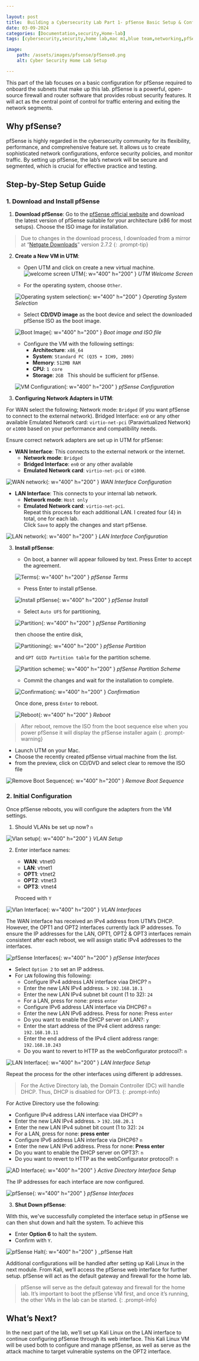 ```yaml
---

layout: post
title:  Building a Cybersecurity Lab Part 1- pfSense Basic Setup & Configuration.
date: 03-09-2024
categories: [Documentation,security,Home-lab]
tags: [cybersecurity,security,home lab,mac m1,blue team,networking,pfSense]

image: 
    path: /assets/images/pfsense/pfSense0.png
    alt: Cyber Security Home Lab Setup

---
```


This part of the lab focuses on a basic configuration for pfSense required to onboard the subnets that make up this lab. pfSense is a powerful, open-source firewall and router software that provides robust security features. It will act as the central point of control for traffic entering and exiting the network segments.

## Why pfSense?

pfSense is highly regarded in the cybersecurity community for its flexibility, performance, and comprehensive feature set. It allows us to create sophisticated network configurations, enforce security policies, and monitor traffic. By setting up pfSense, the lab’s network will be secure and segmented, which is crucial for effective practice and testing.

## Step-by-Step Setup Guide

### 1. **Download and Install pfSense**

1. **Download pfSense**: Go to the [pfSense official website](https://www.pfsense.org/download/) and download the latest version of pfSense suitable for your architecture (x86 for most setups). Choose the ISO image for installation. 

> Due to changes in the download process, I downloaded from a mirror at “[Netgate Downloads](https://atxfiles.netgate.com/mirror/downloads/)” version 2.7.2 
{: .prompt-tip} 

2. **Create a New VM in UTM**:
   - Open UTM and click on create a new virtual machine.
   ![welcome screen UTM](/assets/images/pfSense/pfSense1.png){: w="400" h="200" }
   _UTM Welcome Screen_

   - For the operating system, choose `Other`.

   ![Operating system selection](/assets/images/pfSense/pfSense2.png){: w="400" h="200" }
   _Operating System Selection_

   - Select **CD/DVD image** as the boot device and select the downloaded pfSense ISO as the boot image.

    ![Boot Image](/assets/images/pfSense/pfSense3.png){: w="400" h="200" }
    _Boot image and ISO file_

   - Configure the VM with the following settings:
     - **Architecture**: `x86_64`
     - **System**: `Standard PC (Q35 + ICH9, 2009)`
     - **Memory**: `512MB RAM`
     - **CPU**: `1 core`
     - **Storage**: `2GB ` 
   This should be sufficient for pfSense.

    ![VM Configuration](/assets/images/pfSense/pfSense4.png){: w="400" h="200" }
    _pfSense Configuration_

3. **Configuring Network Adapters in UTM**:

For WAN select the following;
Network mode: `Bridged` (if you want pfSense to connect to the external network).
Bridged Interface: `en0` or any other available
Emulated Network card: `virtio-net-pci` (Paravirtualized Network)  or `e1000` based on your performance and compatibility needs.


Ensure correct network adapters are set up in UTM for pfSense:

- **WAN Interface**: This connects to the external network or the internet.
  - **Network mode**: `Bridged`
  - **Bridged Interface**: `en0` or any other available
  - **Emulated Network card**: `virtio-net-pci` or `e1000`.

![WAN network](/assets/images/pfSense/pfSense5.png){: w="400" h="200" }
_WAN Interface Configuration_

- **LAN Interface**: This connects to your internal lab network.
  - **Network mode**: `Host only`
  - **Emulated Network card**: `virtio-net-pci`.  
  Repeat this process for each additional LAN. I created four (4) in total, one for each lab.  
  Click `Save` to apply the changes and start pfSense.

![LAN network](/assets/images/pfSense/pfSense6.png){: w="400" h="200" }
_LAN Interface Configuration_

3. **Install pfSense**:
   - On boot, a banner will appear followed by text. Press Enter to accept the agreement.

   ![Terms](/assets/images/pfSense/pfSense7.png){: w="400" h="200" }
    _pfSense Terms_

   - Press Enter to install pfSense.

    ![Install pfSense](/assets/images/pfSense/pfSense8.png){: w="400" h="200" }
    _pfSense Install_

   - Select `Auto UFS` for partitioning, 

   ![Partition](/assets/images/pfSense/pfSense9.png){: w="400" h="200" }
    _pfSense Partitioning_

   then choose the entire disk, 

   ![Partitioning](/assets/images/pfSense/pfSense10.png){: w="400" h="200" }
    _pfSense Partition_
   
   and `GPT GUID Partition table` for the partition scheme.

   ![Partition scheme](/assets/images/pfSense/pfSense11.png){: w="400" h="200" }
    _pfSense Partition Scheme_

   - Commit the changes and wait for the installation to complete. 
   
   ![Confirmation](/assets/images/pfSense/pfSense12.png){: w="400" h="200" }
    _Confirmation_

   Once done, press `Enter` to reboot.

   ![Reboot](/assets/images/pfSense/pfSense13.png){: w="400" h="200" }
   _Reboot_

>After reboot, remove the ISO from the boot sequence else when you power pfSense it will display the pfSense installer again 
{: .prompt-warning} 

  - Launch UTM on your Mac.
  - Choose the recently created pfSense virtual machine from the list.
  - from the preview, click on CD/DVD and select clear to remove the ISO file
 
 ![Remove Boot Sequence](/assets/images/pfSense/pfSense14.png){: w="400" h="200" }
   _Remove Boot Sequence_
     

### 2. **Initial Configuration**

Once pfSense reboots, you will configure the adapters from the VM settings.

1. Should VLANs be set up now? `n` 

 ![Vlan setup](/assets/images/pfSense/pfSense15.png){: w="400" h="200" }
   _VLAN Setup_

2. Enter interface names:
   - **WAN**: vtnet0
   - **LAN**: vtnet1
   - **OPT1**: vtnet2
   - **OPT2**: vtnet3
   - **OPT3**: vtnet4

   Proceed with `Y` 

 ![Vlan Interface](/assets/images/pfSense/pfSense16.png){: w="400" h="200" }
   _VLAN Interfaces_

   The WAN interface has received an IPv4 address from UTM’s DHCP. However, the OPT1 and OPT2 interfaces currently lack IP addresses. To ensure the IP addresses for the LAN, OPT1, OPT2 & OPT3 interfaces remain consistent after each reboot, we will assign static IPv4 addresses to the interfaces.  

![pfSense Interfaces](/assets/images/pfSense/pfSense17.png){: w="400" h="200" }
   _pfSense Interfaces_

   - Select `Option 2` to set an IP address.
   - For `LAN` following this following:
     - Configure IPv4 address LAN interface viaa DHCP? `n`
     - Enter the new LAN IPv4 address. > `192.168.10.1`
     - Enter the new LAN IPv4 subnet bit count (1 to 32): `24`
     - For a LAN, press <ENTER> for none: press `enter`
     - Configure IPv6 address LAN interface via DHCP6? `n`
     - Enter the new LAN IPv6 address. Press <ENTER> for none: Press `enter`
     - Do you want to enable the DHCP server on LAN?: `y`
     - Enter the start address of the IPv4 client address range: `192.168.10.11`
     - Enter the end address of the IPv4 client address range: `192.168.10.243`
     - Do you want to revert to HTTP as the webConfigurator protocol?: `n`

![LAN Interface](/assets/images/pfSense/pfSense18.png){: w="400" h="200" }
   _LAN Interface Setup_


   Repeat the process for the other interfaces using different ip addresses.

>For the Active Directory lab, the Domain Controller (DC) will handle DHCP. Thus, DHCP is disabled for OPT3.
{: .prompt-info} 

For Active Directory use the following:
- Configure IPv4 address LAN interface viaa DHCP? `n`
- Enter the new LAN IPv4 address. > `192.168.20.1`
- Enter the new LAN IPv4 subnet bit count (1 to 32): `24`
- For a LAN, press <ENTER> for none: **press enter**
- Configure IPv6 address LAN interface via DHCP6? `n`
- Enter the new LAN IPv6 address. Press <ENTER> for none: **Press enter**
- Do you want to enable the DHCP server on OPT3?: `n`
- Do you want to revert to HTTP as the webConfigurator protocol?: `n`

![AD Interface](/assets/images/pfSense/pfSense19.png){: w="400" h="200" }
   _Active Directory Interface Setup_
   
   
The IP addresses for each interface are now configured.

![pfSense](/assets/images/pfSense/pfSense20.png){: w="400" h="200" }
   _pfSense Interfaces_

3. **Shut Down pfSense**:

With this, we've successfully completed the interface setup in pfSense we can then shut down and halt the system. To achieve this 
   - Enter **Option 6** to halt the system.
   - Confirm with `Y`.

![pfSense Halt](/assets/images/pfSense/pfSense21.png){: w="400" h="200" }
   _pfSense Halt

Additional configurations will be handled after setting up Kali Linux in the next module. From Kali, we’ll access the pfSense web interface for further setup. pfSense will act as the default gateway and firewall for the home lab.

>pfSense will serve as the default gateway and firewall for the home lab. It’s important to boot the pfSense VM first, and once it’s running, the other VMs in the lab can be started.
{: .prompt-info} 

## What’s Next?

In the next part of the lab, we’ll set up Kali Linux on the LAN interface to continue configuring pfSense through its web interface. This Kali Linux VM will be used both to configure and manage pfSense, as well as serve as the attack machine to target vulnerable systems on the OPT2 interface.



